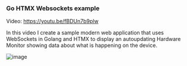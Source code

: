 ### Go HTMX Websockets example

Video: https://youtu.be/fBDUn7b9plw

In this video I create a sample modern web application that uses WebSockets in Golang and HTMX to display an autoupdating Hardware Monitor showing data about what is happening on the device.

![image](https://github.com/sigrdrifa/go-htmx-websockets-example/assets/83576392/91314043-10a3-41da-95d1-5a3c5f41bc50)
